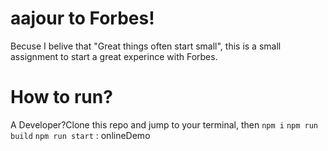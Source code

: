 # aajour to Forbes!

Becuse I belive that "Great things often start small", this is a small assignment to start a great experince with Forbes.


# How to run?

A Developer?Clone this repo and jump to your terminal, then `npm i` `npm run build` `npm run start` : onlineDemo
